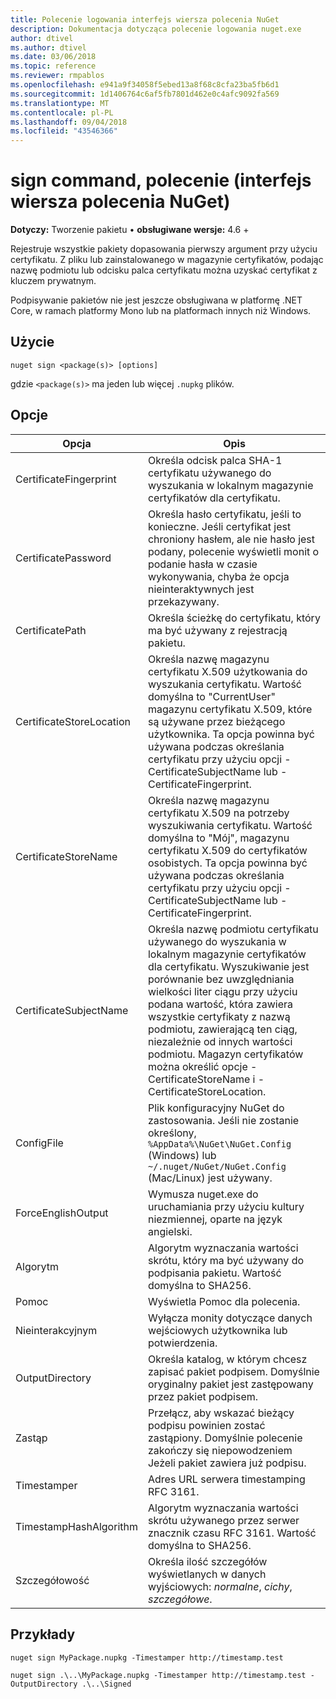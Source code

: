 ```yaml
---
title: Polecenie logowania interfejs wiersza polecenia NuGet
description: Dokumentacja dotycząca polecenie logowania nuget.exe
author: dtivel
ms.author: dtivel
ms.date: 03/06/2018
ms.topic: reference
ms.reviewer: rmpablos
ms.openlocfilehash: e941a9f34058f5ebed13a8f68c8cfa23ba5fb6d1
ms.sourcegitcommit: 1d1406764c6af5fb7801d462e0c4afc9092fa569
ms.translationtype: MT
ms.contentlocale: pl-PL
ms.lasthandoff: 09/04/2018
ms.locfileid: "43546366"
---
```

# <a name="sign-command-nuget-cli"></a>sign command, polecenie (interfejs wiersza polecenia NuGet)

**Dotyczy:** Tworzenie pakietu &bullet; **obsługiwane wersje:** 4.6 +

Rejestruje wszystkie pakiety dopasowania pierwszy argument przy użyciu certyfikatu. Z pliku lub zainstalowanego w magazynie certyfikatów, podając nazwę podmiotu lub odcisku palca certyfikatu można uzyskać certyfikat z kluczem prywatnym.

Podpisywanie pakietów nie jest jeszcze obsługiwana w platformę .NET Core, w ramach platformy Mono lub na platformach innych niż Windows.

## <a name="usage"></a>Użycie

```cli
nuget sign <package(s)> [options]
```

gdzie `<package(s)>` ma jeden lub więcej `.nupkg` plików.

## <a name="options"></a>Opcje

| Opcja | Opis |
| --- | --- |
| CertificateFingerprint | Określa odcisk palca SHA-1 certyfikatu używanego do wyszukania w lokalnym magazynie certyfikatów dla certyfikatu. |
| CertificatePassword | Określa hasło certyfikatu, jeśli to konieczne. Jeśli certyfikat jest chroniony hasłem, ale nie hasło jest podany, polecenie wyświetli monit o podanie hasła w czasie wykonywania, chyba że opcja nieinteraktywnych jest przekazywany. |
| CertificatePath | Określa ścieżkę do certyfikatu, który ma być używany z rejestracją pakietu. |
| CertificateStoreLocation | Określa nazwę magazynu certyfikatu X.509 użytkowania do wyszukania certyfikatu. Wartość domyślna to "CurrentUser" magazynu certyfikatu X.509, które są używane przez bieżącego użytkownika. Ta opcja powinna być używana podczas określania certyfikatu przy użyciu opcji - CertificateSubjectName lub - CertificateFingerprint. |
| CertificateStoreName | Określa nazwę magazynu certyfikatu X.509 na potrzeby wyszukiwania certyfikatu. Wartość domyślna to "Mój", magazynu certyfikatu X.509 do certyfikatów osobistych. Ta opcja powinna być używana podczas określania certyfikatu przy użyciu opcji - CertificateSubjectName lub - CertificateFingerprint. |
| CertificateSubjectName | Określa nazwę podmiotu certyfikatu używanego do wyszukania w lokalnym magazynie certyfikatów dla certyfikatu.  Wyszukiwanie jest porównanie bez uwzględniania wielkości liter ciągu przy użyciu podana wartość, która zawiera wszystkie certyfikaty z nazwą podmiotu, zawierającą ten ciąg, niezależnie od innych wartości podmiotu.  Magazyn certyfikatów można określić opcje - CertificateStoreName i - CertificateStoreLocation. |
| ConfigFile | Plik konfiguracyjny NuGet do zastosowania. Jeśli nie zostanie określony, `%AppData%\NuGet\NuGet.Config` (Windows) lub `~/.nuget/NuGet/NuGet.Config` (Mac/Linux) jest używany.|
| ForceEnglishOutput | Wymusza nuget.exe do uruchamiania przy użyciu kultury niezmiennej, oparte na język angielski. |
| Algorytm | Algorytm wyznaczania wartości skrótu, który ma być używany do podpisania pakietu. Wartość domyślna to SHA256. |
| Pomoc | Wyświetla Pomoc dla polecenia. |
| Nieinterakcyjnym | Wyłącza monity dotyczące danych wejściowych użytkownika lub potwierdzenia. |
| OutputDirectory | Określa katalog, w którym chcesz zapisać pakiet podpisem. Domyślnie oryginalny pakiet jest zastępowany przez pakiet podpisem. |
| Zastąp | Przełącz, aby wskazać bieżący podpisu powinien zostać zastąpiony. Domyślnie polecenie zakończy się niepowodzeniem Jeżeli pakiet zawiera już podpisu. |
| Timestamper | Adres URL serwera timestamping RFC 3161. |
| TimestampHashAlgorithm | Algorytm wyznaczania wartości skrótu używanego przez serwer znacznik czasu RFC 3161. Wartość domyślna to SHA256. |
| Szczegółowość | Określa ilość szczegółów wyświetlanych w danych wyjściowych: *normalne*, *cichy*, *szczegółowe*. |

## <a name="examples"></a>Przykłady

```cli
nuget sign MyPackage.nupkg -Timestamper http://timestamp.test

nuget sign .\..\MyPackage.nupkg -Timestamper http://timestamp.test -OutputDirectory .\..\Signed
```